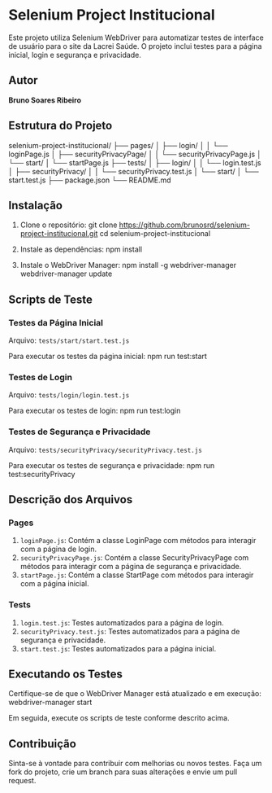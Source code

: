 # Selenium Project Institucional

Este projeto utiliza Selenium WebDriver para automatizar testes de interface de usuário para o site da Lacrei Saúde. O projeto inclui testes para a página inicial, login e segurança e privacidade.

## Autor

**Bruno Soares Ribeiro**

## Estrutura do Projeto

selenium-project-institucional/
├── pages/
│   ├── login/
│   │   └── loginPage.js
│   ├── securityPrivacyPage/
│   │   └── securityPrivacyPage.js
│   └── start/
│       └── startPage.js
├── tests/
│   ├── login/
│   │   └── login.test.js
│   ├── securityPrivacy/
│   │   └── securityPrivacy.test.js
│   └── start/
│       └── start.test.js
├── package.json
└── README.md

## Instalação

1. Clone o repositório:
git clone https://github.com/brunosrd/selenium-project-institucional.git
cd selenium-project-institucional

2. Instale as dependências:
npm install

3. Instale o WebDriver Manager:
npm install -g webdriver-manager
webdriver-manager update

## Scripts de Teste

### Testes da Página Inicial

Arquivo: `tests/start/start.test.js`

Para executar os testes da página inicial:
npm run test:start

### Testes de Login

Arquivo: `tests/login/login.test.js`

Para executar os testes de login:
npm run test:login

### Testes de Segurança e Privacidade

Arquivo: `tests/securityPrivacy/securityPrivacy.test.js`

Para executar os testes de segurança e privacidade:
npm run test:securityPrivacy

## Descrição dos Arquivos

### Pages
1. `loginPage.js`: Contém a classe LoginPage com métodos para interagir com a página de login.
2. `securityPrivacyPage.js`: Contém a classe SecurityPrivacyPage com métodos para interagir com a página de segurança e privacidade.
3. `startPage.js`: Contém a classe StartPage com métodos para interagir com a página inicial.

### Tests
1. `login.test.js`: Testes automatizados para a página de login.
2. `securityPrivacy.test.js`: Testes automatizados para a página de segurança e privacidade.
3. `start.test.js`: Testes automatizados para a página inicial.

## Executando os Testes

Certifique-se de que o WebDriver Manager está atualizado e em execução:
webdriver-manager start

Em seguida, execute os scripts de teste conforme descrito acima.

## Contribuição

Sinta-se à vontade para contribuir com melhorias ou novos testes. Faça um fork do projeto, crie um branch para suas alterações e envie um pull request.
